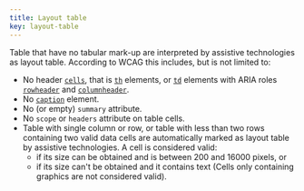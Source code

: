 ```yaml
---	
title: Layout table	
key: layout-table	
---	
```


Table that have no tabular mark-up are interpreted by assistive technologies as layout table. According to WCAG this includes, but is not limited to:	

- No header [`cells`](https://www.w3.org/TR/html52/tabular-data.html#cell), that is [`th`](https://developer.mozilla.org/en-US/docs/Web/HTML/Element/th) elements, or [`td`](https://developer.mozilla.org/en-US/docs/Web/HTML/Element/td) elements with ARIA roles [`rowheader`](https://www.w3.org/TR/wai-aria-1.1/#rowheader) and [`columnheader`](https://www.w3.org/TR/wai-aria-1.1/#columnheader).	
- No [`caption`](https://developer.mozilla.org/en-US/docs/Web/HTML/Element/caption) element.	
- No (or empty) `summary` attribute.	
- No `scope` or `headers` attribute on table cells.	
- Table with single column or row, or table with less than two rows containing two valid data cells are automatically marked as layout table by assistive technologies. A cell is considered valid:	
  - if its size can be obtained and is between 200 and 16000 pixels, or	
  - if its size can't be obtained and it contains text (Cells only containing graphics are not considered valid).
